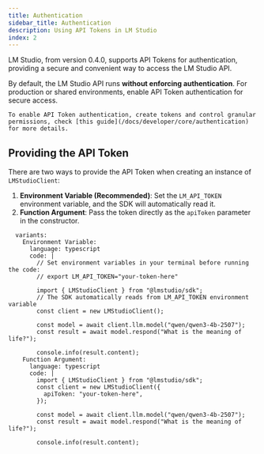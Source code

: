 ```yaml
---
title: Authentication
sidebar_title: Authentication
description: Using API Tokens in LM Studio
index: 2
---
```


LM Studio, from version 0.4.0, supports API Tokens for authentication, providing a secure and convenient way to access the LM Studio API.

By default, the LM Studio API runs **without enforcing authentication**. For production or shared environments, enable API Token authentication for secure access.

```lms_info
To enable API Token authentication, create tokens and control granular permissions, check [this guide](/docs/developer/core/authentication) for more details.
```

## Providing the API Token

There are two ways to provide the API Token when creating an instance of `LMStudioClient`:

1. **Environment Variable (Recommended)**: Set the `LM_API_TOKEN` environment variable, and the SDK will automatically read it.
2. **Function Argument**: Pass the token directly as the `apiToken` parameter in the constructor.

```lms_code_snippet
  variants:
    Environment Variable:
      language: typescript
      code: |
        // Set environment variables in your terminal before running the code:
        // export LM_API_TOKEN="your-token-here"

        import { LMStudioClient } from "@lmstudio/sdk";
        // The SDK automatically reads from LM_API_TOKEN environment variable
        const client = new LMStudioClient();

        const model = await client.llm.model("qwen/qwen3-4b-2507");
        const result = await model.respond("What is the meaning of life?");

        console.info(result.content);
    Function Argument:
      language: typescript
      code: |
        import { LMStudioClient } from "@lmstudio/sdk";
        const client = new LMStudioClient({
          apiToken: "your-token-here",
        });

        const model = await client.llm.model("qwen/qwen3-4b-2507");
        const result = await model.respond("What is the meaning of life?");

        console.info(result.content);
```
